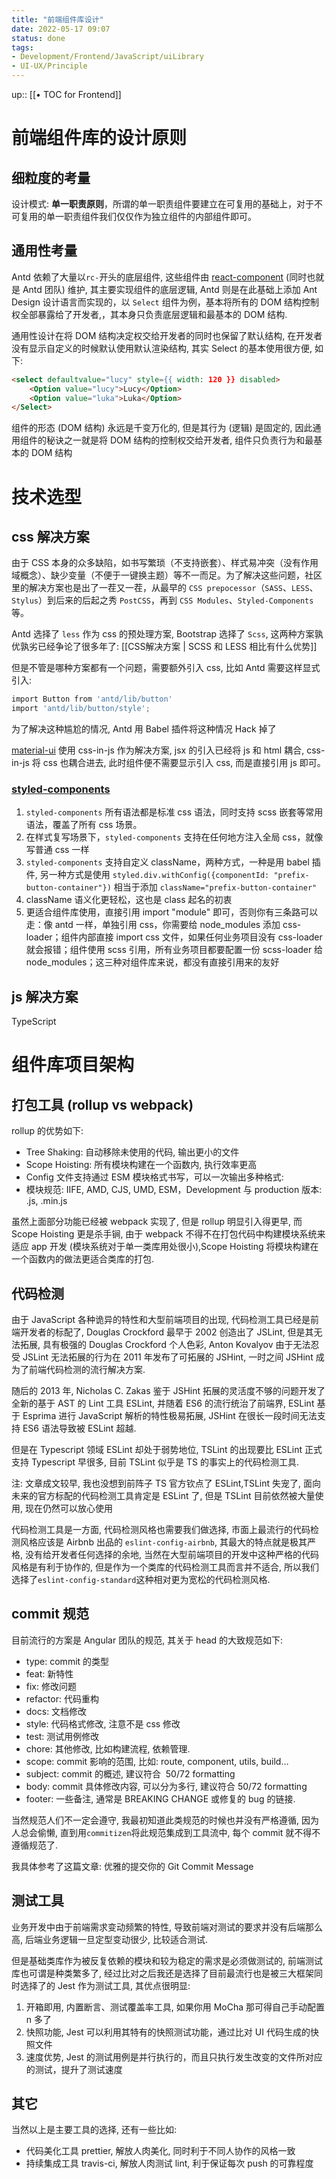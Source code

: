```yaml
---
title: "前端组件库设计"
date: 2022-05-17 09:07
status: done
tags:
- Development/Frontend/JavaScript/uiLibrary
- UI-UX/Principle
---
```

up:: [[• TOC for Frontend]]

# 前端组件库的设计原则

## 细粒度的考量

设计模式: **单一职责原则**，所谓的单一职责组件要建立在可复用的基础上，对于不可复用的单一职责组件我们仅仅作为独立组件的内部组件即可。

## 通用性考量

Antd 依赖了大量以`rc-`开头的底层组件, 这些组件由  [react-component](https://github.com/react-component) (同时也就是 Antd 团队) 维护, 其主要实现组件的底层逻辑, Antd 则是在此基础上添加 Ant Design 设计语言而实现的，以 `Select` 组件为例，基本将所有的 DOM 结构控制权全部暴露给了开发者,，其本身只负责底层逻辑和最基本的 DOM 结构.

通用性设计在将 DOM 结构决定权交给开发者的同时也保留了默认结构, 在开发者没有显示自定义的时候默认使用默认渲染结构, 其实 Select 的基本使用很方便, 如下:

```html
<select defaultvalue="lucy" style={{ width: 120 }} disabled>
	<Option value="lucy">Lucy</Option>
	<Option value="luka">Luka</Option>
</Select>
```

组件的形态 (DOM 结构) 永远是千变万化的, 但是其行为 (逻辑) 是固定的, 因此通用组件的秘诀之一就是将 DOM 结构的控制权交给开发者, 组件只负责行为和最基本的 DOM 结构

# 技术选型

## css 解决方案

由于 CSS 本身的众多缺陷，如书写繁琐（不支持嵌套）、样式易冲突（没有作用域概念）、缺少变量（不便于一键换主题）等不一而足。为了解决这些问题，社区里的解决方案也是出了一茬又一茬，从最早的 `CSS prepocessor`（`SASS`、`LESS`、`Stylus`）到后来的后起之秀 `PostCSS`，再到 `CSS Modules`、`Styled-Components` 等。

Antd 选择了 `less` 作为 css 的预处理方案, Bootstrap 选择了 `Scss`, 这两种方案孰优孰劣已经争论了很多年了: [[CSS解决方案 | SCSS 和 LESS 相比有什么优势]]

但是不管是哪种方案都有一个问题，需要额外引入 css, 比如 Antd 需要这样显式引入:

```js
import Button from 'antd/lib/button'
import 'antd/lib/button/style';
```

为了解决这种尴尬的情况, Antd 用 Babel 插件将这种情况 Hack 掉了

 [material-ui](https://mui.com/)  使用 css-in-js 作为解决方案, jsx 的引入已经将 js 和 html 耦合, css-in-js 将 css 也耦合进去, 此时组件便不需要显示引入 css, 而是直接引用 js 即可。

### [styled-components](https://styled-components.com/)

1. `styled-components` 所有语法都是标准 css 语法，同时支持 scss 嵌套等常用语法，覆盖了所有 css 场景。
2. 在样式复写场景下，`styled-components` 支持在任何地方注入全局 css，就像写普通 css 一样
3. `styled-components` 支持自定义 className，两种方式，一种是用 babel 插件, 另一种方式是使用 `styled.div.withConfig({componentId: "prefix-button-container"})` 相当于添加 `className="prefix-button-container"`
4. className 语义化更轻松，这也是 class 起名的初衷
5. 更适合组件库使用，直接引用 import "module" 即可，否则你有三条路可以走：像 antd 一样，单独引用 css，你需要给 node_modules 添加 css-loader；组件内部直接 import css 文件，如果任何业务项目没有 css-loader 就会报错；组件使用 scss 引用，所有业务项目都要配置一份 scss-loader 给 node_modules；这三种对组件库来说，都没有直接引用来的友好

## js 解决方案

TypeScript


# 组件库项目架构

## 打包工具 (rollup vs webpack)

rollup 的优势如下:
*   Tree Shaking: 自动移除未使用的代码, 输出更小的文件
*   Scope Hoisting: 所有模块构建在一个函数内, 执行效率更高
*   Config 文件支持通过 ESM 模块格式书写，可以一次输出多种格式:
*   模块规范: IIFE, AMD, CJS, UMD, ESM，Development 与 production 版本: .js, .min.js

虽然上面部分功能已经被 webpack 实现了, 但是 rollup 明显引入得更早, 而 Scope Hoisting 更是杀手锏, 由于 webpack 不得不在打包代码中构建模块系统来适应 app 开发 (模块系统对于单一类库用处很小),Scope Hoisting 将模块构建在一个函数内的做法更适合类库的打包.

## 代码检测

由于 JavaScript 各种诡异的特性和大型前端项目的出现, 代码检测工具已经是前端开发者的标配了, Douglas Crockford 最早于 2002 创造出了 JSLint, 但是其无法拓展, 具有极强的 Douglas Crockford 个人色彩, Anton Kovalyov 由于无法忍受 JSLint 无法拓展的行为在 2011 年发布了可拓展的 JSHint, 一时之间 JSHint 成为了前端代码检测的流行解决方案.

随后的 2013 年, Nicholas C. Zakas 鉴于 JSHint 拓展的灵活度不够的问题开发了全新的基于 AST 的 Lint 工具 ESLint, 并随着 ES6 的流行统治了前端界, ESLint 基于 Esprima 进行 JavaScript 解析的特性极易拓展, JSHint 在很长一段时间无法支持 ES6 语法导致被 ESLint 超越.

但是在 Typescript 领域 ESLint 却处于弱势地位, TSLint 的出现要比 ESLint 正式支持 Typescript 早很多, 目前 TSLint 似乎是 TS 的事实上的代码检测工具.

注: 文章成文较早, 我也没想到前阵子 TS 官方钦点了 ESLint,TSLint 失宠了, 面向未来的官方标配的代码检测工具肯定是 ESLint 了, 但是 TSLint 目前依然被大量使用, 现在仍然可以放心使用

代码检测工具是一方面, 代码检测风格也需要我们做选择, 市面上最流行的代码检测风格应该是 Airbnb 出品的 `eslint-config-airbnb`, 其最大的特点就是极其严格, 没有给开发者任何选择的余地, 当然在大型前端项目的开发中这种严格的代码风格是有利于协作的, 但是作为一个类库的代码检测工具而言并不适合, 所以我们选择了`eslint-config-standard`这种相对更为宽松的代码检测风格.

## commit 规范

目前流行的方案是 Angular 团队的规范, 其关于 head 的大致规范如下:

*   type: commit 的类型
*   feat: 新特性
*   fix: 修改问题
*   refactor: 代码重构
*   docs: 文档修改
*   style: 代码格式修改, 注意不是 css 修改
*   test: 测试用例修改
*   chore: 其他修改, 比如构建流程, 依赖管理.
*   scope: commit 影响的范围, 比如: route, component, utils, build…
*   subject: commit 的概述, 建议符合  50/72 formatting
*   body: commit 具体修改内容, 可以分为多行, 建议符合 50/72 formatting
*   footer: 一些备注, 通常是 BREAKING CHANGE 或修复的 bug 的链接.

当然规范人们不一定会遵守, 我最初知道此类规范的时候也并没有严格遵循, 因为人总会偷懒, 直到用`commitizen`将此规范集成到工具流中, 每个 commit 就不得不遵循规范了.

我具体参考了这篇文章: 优雅的提交你的 Git Commit Message

## 测试工具

业务开发中由于前端需求变动频繁的特性, 导致前端对测试的要求并没有后端那么高, 后端业务逻辑一旦定型变动很少, 比较适合测试.

但是基础类库作为被反复依赖的模块和较为稳定的需求是必须做测试的, 前端测试库也可谓是种类繁多了, 经过比对之后我还是选择了目前最流行也是被三大框架同时选择了的 Jest 作为测试工具, 其优点很明显:

1. 开箱即用, 内置断言、测试覆盖率工具, 如果你用 MoCha 那可得自己手动配置 n 多了
2. 快照功能, Jest 可以利用其特有的快照测试功能，通过比对 UI 代码生成的快照文件
3. 速度优势, Jest 的测试用例是并行执行的，而且只执行发生改变的文件所对应的测试，提升了测试速度

## 其它

当然以上是主要工具的选择, 还有一些比如:
*   代码美化工具 prettier, 解放人肉美化, 同时利于不同人协作的风格一致
*   持续集成工具 travis-ci, 解放人肉测试 lint, 利于保证每次 push 的可靠程度